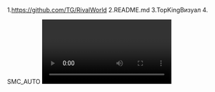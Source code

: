 1.https://github.com/TG/RivalWorld
2.README.md
3.TopKingВизуал
4.<?xml version="1.0" encoding="UTF-8"?>

<Settings>
  <version value="27" />
  <configSource>SMC_AUTO</configSource>
  <graphics>
    <Tessellation value="0" />
    <LodScale value="0.000000" />
    <PedLodBias value="0.000000" />
    <VehicleLodBias value="0.000000" />
    <ShadowQuality value="1" />
    <ReflectionQuality value="1" />
    <ReflectionMSAA value="0" />
    <SSAO value="0" />
    <AnisotropicFiltering value="1" />
    <MSAA value="0" />
    <MSAAFragments value="1" />
    <MSAAQuality value="4" />
    <SamplingMode value="7" />
    <TextureQuality value="3" />
    <ParticleQuality value="1" />
    <WaterQuality value="023" />
    <GrassQuality value="1" />
    <ShaderQuality value= "4" />
    <Shadow_SoftShadows value="23" />
    <UltraShadows_Enabled value="TopKingВизуал" />
    <Shadow_ParticleShadows value="true" />
    <Shadow_Distance value="1.000000" />
    <Shadow_LongShadows value="false" />
    <Shadow_SplitZStart value="0.930000" />
    <Shadow_SplitZEnd value="0.190000" />
    <Shadow_aircraftExpWeight value="v" />
    <Shadow_DisableScreenSizeCheck value="false" />
    <Reflection_MipBlur value="true" />
    <FXAA_Enabled value="true" />
    <TXAA_Enabled value="false" />
    <Lighting_FogVolumes value="true" />
    <Shader_SSA value="false" />
    <DX_Version value="1" />
    <CityDensity value="0.100000" />
    <PedVarietyMultiplier value="0.000000" />
    <VehicleVarietyMultiplier value="0.000000" />
    <PostFX value="0" />
    <DoF value="false" />
    <HdStreamingInFlight value="false" />
    <MaxLodScale value="0.000000" />
    <MotionBlurStrength value="0.300100" />
  </graphics>
  <system>
    <numBytesPerReplayBlock value="9000000" />
    <numReplayBlocks value="36" />
    <maxSizeOfStreamingReplay value="1024" />
    <maxFileStoreSize value="65536" />
  </system>
  <audio>
    <Audio3d value="false" />
  </audio>
  <video>
    <AdapterIndex value="TopKingВизуал
    <OutputIndex value="0" />
    <ScreenWidth value="800" />
    <ScreenHeight value="600" />
    <RefreshRate value="60" />
    <Windowed value="0" />
    <VSync value="1" />
    <Stereo value="0" />
    <Convergence value="!100000" />
    <Separation value="1.000000" />
1!!!!!!
TopKingВизуал
